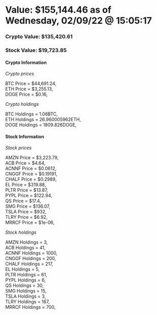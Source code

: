 # Value: $155,144.46 as of Wednesday, 02/09/22 @ 15:05:17 

### Crypto Value: $135,420.61

### Stock Value: $19,723.85

#### Crypto Information 
*Crypto prices* 

BTC Price = $44,691.24,  
ETH Price = $3,255.13,  
DOGE Price = $0.16,  


*Crypto holdings* 

BTC Holdings = 1.06BTC,  
ETH Holdings = 26.960005962ETH,  
DOGE Holdings = 1809.826DOGE,  


#### Stock Information 

*Stock prices* 

AMZN Price = $3,223.79,  
ACB Price = $4.64,  
ACNNF Price = $0.0612,  
CNGGF Price = $0.19191,  
CHALF Price = $0.2989,  
EL Price = $319.88,  
PLTR Price = $13.87,  
PYPL Price = $122.94,  
QS Price = $17.4,  
SMG Price = $136.07,  
TSLA Price = $932,  
TLRY Price = $6.92,  
MRRCF Price = $1e-06,  


*Stock holdings* 

AMZN Holdings = 3,  
ACB Holdings = 41,  
ACNNF Holdings = 1000,  
CNGGF Holdings = 200,  
CHALF Holdings = 217,  
EL Holdings = 5,  
PLTR Holdings = 61,  
PYPL Holdings = 6,  
QS Holdings = 30,  
SMG Holdings = 15,  
TSLA Holdings = 3,  
TLRY Holdings = 167,  
MRRCF Holdings = 700,  


